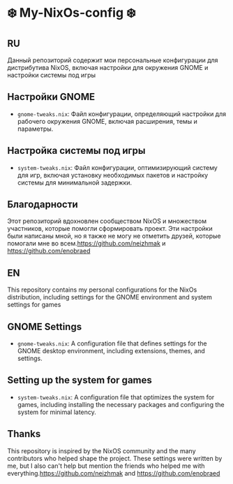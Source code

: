 # ❄️ My-NixOs-config ❄️
## RU
Данный репозиторий содержит мои персональные конфигурации для дистрибутива NixOS, включая настройки для окружения GNOME и настройки системы под игры 

## Настройки GNOME
- `gnome-tweaks.nix`: Файл конфигурации, определяющий настройки для рабочего окружения GNOME, включая расширения, темы и параметры.

## Настройка системы под игры 
- `system-tweaks.nix`: Файл конфигурации, оптимизирующий систему для игр, включая установку необходимых пакетов и настройку системы для минимальной задержки.

## Благодарности
Этот репозиторий вдохновлен сообществом NixOS и множеством участников, которые помогли сформировать проект.
Эти настройки были написаны мной, но я также не могу не отметить друзей, которые помогали мне во всем.https://github.com/neizhmak и https://github.com/enobraed 

## EN
This repository contains my personal configurations for the NixOs distribution, including settings for the GNOME environment and system settings for games 

## GNOME Settings
- `gnome-tweaks.nix`: A configuration file that defines settings for the GNOME desktop environment, including extensions, themes, and settings.

## Setting up the system for games 
- `system-tweaks.nix`: A configuration file that optimizes the system for games, including installing the necessary packages and configuring the system for minimal latency.

## Thanks
This repository is inspired by the NixOS community and the many contributors who helped shape the project.
These settings were written by me, but I also can't help but mention the friends who helped me with everything.https://github.com/neizhmak and https://github.com/enobraed 
